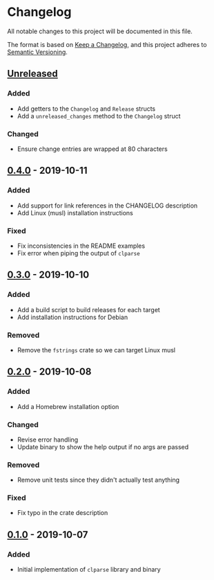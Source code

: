 # Changelog
All notable changes to this project will be documented in this file.

The format is based on [Keep a Changelog](https://keepachangelog.com/en/1.0.0/),
and this project adheres to [Semantic Versioning](https://semver.org/spec/v2.0.0.html).

## [Unreleased]
### Added
- Add getters to the `Changelog` and `Release` structs
- Add a `unreleased_changes` method to the `Changelog` struct

### Changed
- Ensure change entries are wrapped at 80 characters

## [0.4.0] - 2019-10-11
### Added
- Add support for link references in the CHANGELOG description
- Add Linux (musl) installation instructions

### Fixed
- Fix inconsistencies in the README examples
- Fix error when piping the output of `clparse`

## [0.3.0] - 2019-10-10
### Added
- Add a build script to build releases for each target
- Add installation instructions for Debian

### Removed
- Remove the `fstrings` crate so we can target Linux musl

## [0.2.0] - 2019-10-08
### Added
- Add a Homebrew installation option

### Changed
- Revise error handling
- Update binary to show the help output if no args are passed

### Removed
- Remove unit tests since they didn't actually test anything

### Fixed
- Fix typo in the crate description

## [0.1.0] - 2019-10-07
### Added
- Initial implementation of `clparse` library and binary

[Unreleased]: https://github.com/marcaddeo/clparse/compare/0.4.0...HEAD
[0.4.0]: https://github.com/marcaddeo/clparse/compare/0.3.0...0.4.0
[0.3.0]: https://github.com/marcaddeo/clparse/compare/0.2.0...0.3.0
[0.2.0]: https://github.com/marcaddeo/clparse/compare/0.1.0...0.2.0
[0.1.0]: https://github.com/marcadde/clparse/releases/tag/0.1.0
